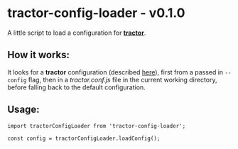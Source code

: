# tractor-config-loader - v0.1.0

A little script to load a configuration for [**tractor**](https://github.com/TradeMe/tractor).

## How it works:

It looks for a **tractor** configuration (described [here](https://github.com/TradeMe/tractor#config)), first from a passed in `--config` flag, then in a *tractor.conf.js* file in the current working directory, before falling back to the default configuration.

## Usage:

```
import tractorConfigLoader from 'tractor-config-loader';

const config = tractorConfigLoader.loadConfig();
```
